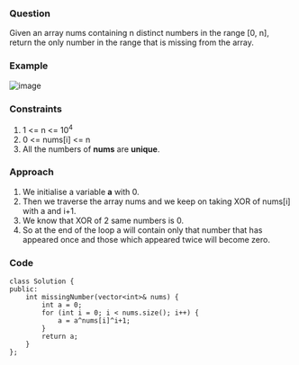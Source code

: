 **<h3>Question</h3>**

Given an array nums containing n distinct numbers in the range [0, n], return the only number in the range that is missing from the array.

**<h3>Example</h3>**

![image](https://github.com/harshy1718/DSA-Fellowship-Problems/assets/129788726/3cad4f7b-b7ed-4750-8dda-3f972b6756df)

**<h3>Constraints</h3>**

1. 1 <= n <= 10<sup>4</sup> 
1. 0 <= nums[i] <= n
2. All the numbers of **nums** are **unique**.

**<h3>Approach</h3>**

1. We initialise a variable **a** with 0.
2. Then we traverse the array nums and we keep on taking XOR of nums[i] with a and i+1.
3. We know that XOR of 2 same numbers is 0.
4. So at the end of the loop a will contain only that number that has appeared once and those which appeared twice will become zero.
   
**<h3>Code</h3>**

```
class Solution {
public:
	int missingNumber(vector<int>& nums) {
		int a = 0;
        for (int i = 0; i < nums.size(); i++) {
            a = a^nums[i]^i+1;
        }
        return a;
	}
};
```
